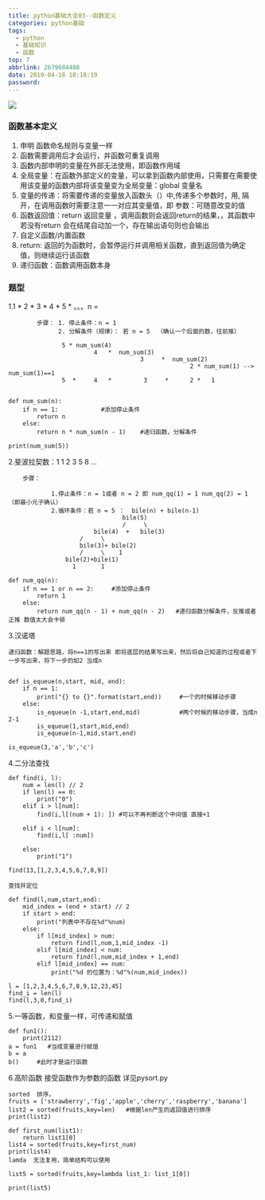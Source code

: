 ```yaml
---
title: python基础大全03--函数定义
categories: python基础
tags:
  - python
  - 基础知识
  - 函数
top: 7
abbrlink: 2679684480
date: 2019-04-18 18:18:19
password:
---
```



![](https://jwangtec.oss-cn-chengdu.aliyuncs.com/jwangcloud/index/python01.jpeg)


### 函数基本定义

<!--more-->

1. 申明 函数命名规则与变量一样
2. 函数需要调用后才会运行，并函数可重复调用
3. 函数内部申明的变量在外部无法使用，即函数作用域
4. 全局变量：在函数外部定义的变量，可以拿到函数内部使用，只需要在需要使用该变量的函数内部将该变量变为全局变量：global 变量名
5. 变量的传递：将需要传递的变量放入函数头（）中,传递多个参数时，用, 隔开，在调用函数时需要注意一一对应其变量值，即 参数：可随意改变的值
6. 函数返回值：return 返回变量 ，调用函数则会返回return的结果，，其函数中若没有return 会在结尾自动加一个，存在输出语句则也会输出
7. 自定义函数/内置函数
8. return: 返回的为函数时，会暂停运行并调用相关函数，直到返回值为确定值，则继续运行该函数
9. 递归函数：函数调用函数本身

### 题型


1.1 * 2 * 3 * 4 * 5 * 。。。n =

```
		步骤： 1. 停止条件：n = 1
			  2. 分解条件（规律）： 若 n = 5  （确认一个后面的数，往前推）
			  
			   5 * num_sum(4)
			   	        4   *  num_sum(3)
			   	        			 3     *  num_sum(2)
												   2 * num_sum(1) --> num_sum(1)==1
			   5  *     4   *         3     *      2 *   1		   	        								 
			   	        						    
```

```
def num_sum(n):
    if n == 1:            #添加停止条件
        return n
    else:
        return n * num_sum(n - 1)    #递归函数，分解条件

print(num_sum(5))

```
2.斐波拉契数：1 1 2 3 5 8 ...

```	
	步骤：
			
			1.停止条件：n = 1或者 n = 2 即 num_qq(1) = 1 num_qq(2) = 1 （即最小元子确认）
			2.循环条件：若 n = 5 ：  bile(n) + bile(n-1)
					 			bile(5) 
				    			/     \
						bile(4)  +   bile(3)
	       			/	  \	         
	   				bile(3)+ bile(2)  
	    			/     \    1        
	 			bile(2)+bile(1)
	 			  1       1

```

```
def num_qq(n):
    if n == 1 or n == 2:     #添加停止条件
        return 1
    else:
        return num_qq(n - 1) + num_qq(n - 2)   #递归函数分解条件，反推或者正推 数值太大会卡顿
```

3.汉诺塔

```
递归函数：解题思路，将n==1的写出来 即将底层的结果写出来，然后将自己知道的过程或者下一步写出来，将下一步的如2 当成n 


def is_equeue(n,start, mid, end):
    if n == 1:
        print("{} to {}".format(start,end))     #一个的时候移动步骤
    else:
        is_equeue(n -1,start,end,mid)           #两个时候的移动步骤，当成n     2-1
        is_equeue(1,start,mid,end)
        is_equeue(n-1,mid,start,end)

is_equeue(3,'a','b','c')

```

4.二分法查找

```
def find(i, l):
    num = len(l) // 2
    if len(l) == 0:
        print("0")
    elif i > l[num]:
        find(i,l[(num + 1): ]) #可以不再判断这个中间值 直接+1

    elif i < l[num]:
        find(i,l[ :num])

    else:
        print("1")

find(13,[1,2,3,4,5,6,7,8,9])
```

```
查找并定位

def find(l,num,start,end):
    mid_index = (end + start) // 2
    if start > end:
        print("列表中不存在%d"%num)
    else:
        if l[mid_index] > num:
            return find(l,num,1,mid_index -1)
        elif l[mid_index] < num:
            return find(l,num,mid_index + 1,end)
        elif l[mid_index] == num:
            print("%d 的位置为：%d"%(num,mid_index))

l = [1,2,3,4,5,6,7,8,9,12,23,45]
find_i = len(l)
find(l,3,0,find_i)

```
5.一等函数，和变量一样，可传递和赋值

```
def fun1():
    print(2112)
a = fun1   #当成变量进行赋值
b = a
b()     #此时才是运行函数
```

6.高阶函数  接受函数作为参数的函数 详见pysort.py

```
sorted  排序，
fruits = ['strawberry','fig','apple','cherry','raspberry','banana']
list2 = sorted(fruits,key=len)   #根据len产生的返回值进行排序
print(list2)

def first_num(list1):
    return list1[0]
list4 = sorted(fruits,key=first_num)
print(list4)
lamda  无法复用，简单结构可以使用

list5 = sorted(fruits,key=lambda list_1: list_1[0])

print(list5)

```
